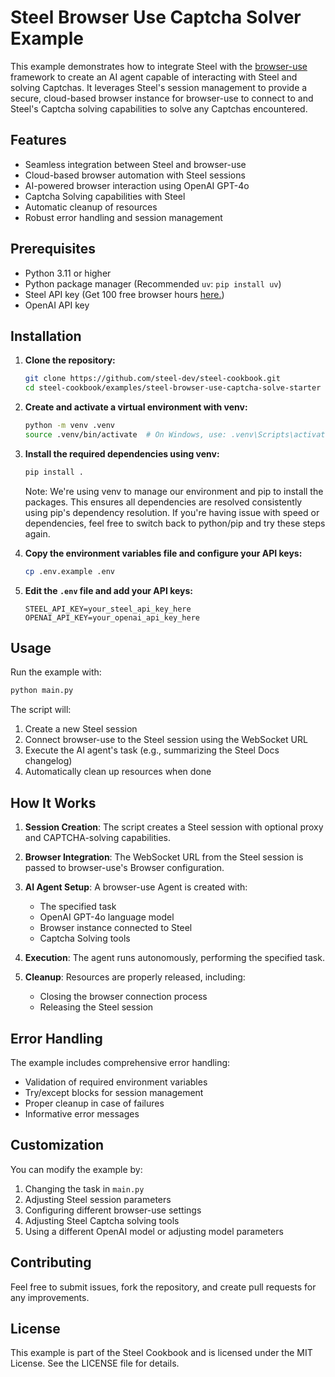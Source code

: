 # Steel Browser Use Captcha Solver Example

This example demonstrates how to integrate Steel with the [browser-use](https://github.com/browser-use/browser-use) framework to create an AI agent capable of interacting with Steel and solving Captchas. It leverages Steel's session management to provide a secure, cloud-based browser instance for browser-use to connect to and Steel's Captcha solving capabilities to solve any Captchas encountered.

## Features

- Seamless integration between Steel and browser-use
- Cloud-based browser automation with Steel sessions
- AI-powered browser interaction using OpenAI GPT-4o
- Captcha Solving capabilities with Steel
- Automatic cleanup of resources
- Robust error handling and session management

## Prerequisites

- Python 3.11 or higher
- Python package manager (Recommended `uv`: `pip install uv`)
- Steel API key (Get 100 free browser hours [here.](https://app.steel.dev/sign-up))
- OpenAI API key

## Installation

1. **Clone the repository:**

   ```bash
   git clone https://github.com/steel-dev/steel-cookbook.git
   cd steel-cookbook/examples/steel-browser-use-captcha-solve-starter
   ```

2. **Create and activate a virtual environment with venv:**

   ```bash
   python -m venv .venv
   source .venv/bin/activate  # On Windows, use: .venv\Scripts\activate
   ```

3. **Install the required dependencies using venv:**

   ```bash
   pip install .
   ```

   Note: We're using venv to manage our environment and pip to install the packages. This ensures all dependencies are resolved consistently using pip's dependency resolution. If you're having issue with speed or dependencies, feel free to switch back to python/pip and try these steps again.

4. **Copy the environment variables file and configure your API keys:**

   ```bash
   cp .env.example .env
   ```

5. **Edit the `.env` file and add your API keys:**

   ```env
   STEEL_API_KEY=your_steel_api_key_here
   OPENAI_API_KEY=your_openai_api_key_here
   ```

## Usage

Run the example with:

```bash
python main.py
```

The script will:

1. Create a new Steel session
2. Connect browser-use to the Steel session using the WebSocket URL
3. Execute the AI agent's task (e.g., summarizing the Steel Docs changelog)
4. Automatically clean up resources when done

## How It Works

1. **Session Creation**: The script creates a Steel session with optional proxy and CAPTCHA-solving capabilities.

2. **Browser Integration**: The WebSocket URL from the Steel session is passed to browser-use's Browser configuration.

3. **AI Agent Setup**: A browser-use Agent is created with:

   - The specified task
   - OpenAI GPT-4o language model
   - Browser instance connected to Steel
   - Captcha Solving tools

4. **Execution**: The agent runs autonomously, performing the specified task.

5. **Cleanup**: Resources are properly released, including:
   - Closing the browser connection process
   - Releasing the Steel session

## Error Handling

The example includes comprehensive error handling:

- Validation of required environment variables
- Try/except blocks for session management
- Proper cleanup in case of failures
- Informative error messages

## Customization

You can modify the example by:

1. Changing the task in `main.py`
2. Adjusting Steel session parameters
3. Configuring different browser-use settings
4. Adjusting Steel Captcha solving tools
5. Using a different OpenAI model or adjusting model parameters

## Contributing

Feel free to submit issues, fork the repository, and create pull requests for any improvements.

## License

This example is part of the Steel Cookbook and is licensed under the MIT License. See the LICENSE file for details.
